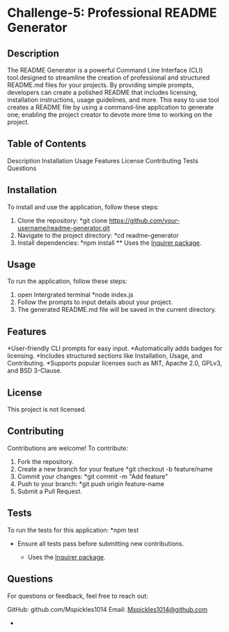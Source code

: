 #  Challenge-5: Professional README Generator

## Description

The README Generator is a powerful Command Line Interface (CLI) tool.designed to streamline the creation of professional and structured README.md files for your projects. By providing simple prompts, developers can create a polished README that includes licensing, installation instructions, usage guidelines, and more.
This easy to use tool creates a README file by using a command-line application to generate one; enabling the project creator to  devote more time to working on the project.

## Table of Contents

Description
Installation
Usage
Features
License
Contributing
Tests
Questions

## Installation
To install and use the application, follow these steps:

1. Clone the repository:
*git clone https://github.com/your-username/readme-generator.git
2. Navigate to the project directory:
*cd readme-generator
3. Install dependencies:
*npm install
** Uses the [Inquirer package](https://www.npmjs.com/package/inquirer).

## Usage
To run the application, follow these steps:

1. open Intergrated terminal
*node index.js
2. Follow the prompts to input details about your project.
3. The generated README.md file will be saved in the current directory.

## Features
*User-friendly CLI prompts for easy input.
*Automatically adds badges for licensing.
*Includes structured sections like Installation, Usage, and Contributing.
*Supports popular licenses such as MIT, Apache 2.0, GPLv3, and BSD 3-Clause.

## License
This project is not licensed. 

## Contributing
Contributions are welcome! To contribute:

1. Fork the repository.
2. Create a new branch for your feature
*git checkout -b feature/name
3. Commit your changes:
*git commit -m "Add feature"
4. Push to your branch:
*git push origin feature-name
5. Submit a Pull Request.

## Tests
To run the tests for this application:
*npm test

* Ensure all tests pass before submitting new contributions.

	* Uses the [Inquirer package](https://www.npmjs.com/package/inquirer).

## Questions
For questions or feedback, feel free to reach out:

GitHub: github.com/Mspickles1014
Email: Mspickles1014@github.com

*

## 
